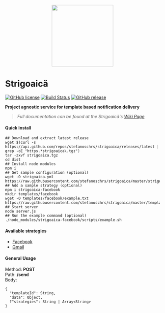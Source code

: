 <p align="center">
	<img width="200px" src="https://image.ibb.co/h0Uz4G/witch_on_a_broomstick_480x480.jpg"/>
</p>

# Strigoaică
[![GitHub license](https://img.shields.io/github/license/stefanoschrs/strigoaica.svg)](https://github.com/stefanoschrs/strigoaica/blob/master/LICENSE.md) [![Build Status](https://travis-ci.org/stefanoschrs/strigoaica.svg?branch=master)](https://travis-ci.org/stefanoschrs/strigoaica) [![GitHub release](https://img.shields.io/github/release/stefanoschrs/strigoaica.svg)](https://github.com/stefanoschrs/strigoaica/releases)

**Project agnostic service for template based notification delivery**
> *Full documentation can be found at the Strigoaică's [Wiki Page](https://github.com/stefanoschrs/strigoaica/wiki)*

#### Quick Install
```
## Download and extract latest release
wget $(curl -s https://api.github.com/repos/stefanoschrs/strigoaica/releases/latest | grep -oE "https.*strigoaica\.tgz")
tar -zxvf strigoaica.tgz
cd dist
## Install node modules
npm i
## Get sample configuration (optional)
wget -O strigoaica.yml https://raw.githubusercontent.com/stefanoschrs/strigoaica/master/strigoaica.example.yml
## Add a sample strategy (optional)
npm i strigoaica-facebook
mkdir templates/facebook
wget -O templates/facebook/example.txt https://raw.githubusercontent.com/stefanoschrs/strigoaica/master/templates/facebook/example.txt
## Start server
node server.js
## Run the example command (optional)
./node_modules/strigoaica-facebook/scripts/example.sh
```

#### Available strategies
- [Facebook](https://github.com/stefanoschrs/strigoaica-facebook)
- [Gmail](https://github.com/stefanoschrs/strigoaica-google)

#### General Usage
Method: **POST**   
Path: **/send**   
Body: 
```
{  
  "templateId": String,  
  "data": Object,  
  ?"strategies": String | Array<String>  
}  
``` 
